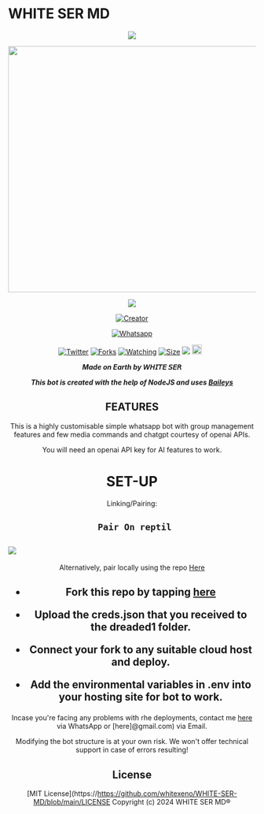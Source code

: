 # WHITE SER MD
<div align="center">
<a href="https://git.io/typing-svg"><img src="https://readme-typing-svg.demolab.com?font=Black+Ops+One&size=50&pause=1000&color=1BAFBAFF&center=true&width=910&height=100&lines=WHITE+SER;A+WHATSAPP+BOT;CREATED+BY+WHITE+SER'' "Typing SVG" /></a>
  </p>
  
<p align="center">
<img src="https://i.imgur.com/nUhR1Nd.jpeg.png" width="650" height="500"/>
</p>
<p align="center">
  <a href="#"><img src="http://readme-typing-svg.herokuapp.com?color=d1fa02&center=true&vCenter=true&multiline=false&lines=WHITE-BOT+WHATSAPP+BOT" ="">
</p>
<p align="center">
<a href="#"><img title="Creator" src="https://img.shields.io/badge/Creator-WHITE SER-red.svg?style=for-the-badge&logo=github"></a>
</p>
<p align="center">
<a href="'https://wa.me/918138898059yoh+ALIVE +nishow+venye+nitadeploy+drex-ai'"><img title="Whatsapp" src="'https://wa.me/918138898059yoh+ALIVE⸼ +nishow+venye+nitadeploy+drex-ai'?color=green&style=flat-square"></a>
  
<a href="https://wa.me/918138898059yoh+ALIVE⸼"><img title="Twitter" src="https://x.com/NSirm5?s=09?color=black&style=flat-square"></a>
<a href="https://github.com/WHITE SER MD/WHITE-ai/network/members"><img title="Forks" src="https://img.shields.io/github/fork/whitexeno/WHITE-SER-MD?color=yellow&style=flat-square"></a>
<a href="https://github.com/whitexeno/WHITE-SER-MD/watchers"><img title="Watching" src="https://img.shields.io/github/watchers/WHITE SER MD/WHITE-ai?label=Watchers&color=red&style=flat-square"></a>
<a href="https://github.com/WHITE SER MD/WHITE-ai/"><img title="Size" src="https://img.shields.io/github/repo-size/AlipBot/Api-Alpis?style=flat-square&color=darkred"></a>
<a href="https://hits.seeyoufarm.com"><img src="https://hits.seeyoufarm.com/api/count/incr/badge.svg?url=https://github.com/whutexeno/WHITE-SER-MD-ai/%2Fhit-counter&count_bg=%2379C83D&title_bg=%23555555&icon=probot.svg&icon_color=%2304FF00&title=hits&edge_flat=false"/></a>
<a href="https://github.com/whitexeno/WHITE-SER-MD-ai/graphs/commit-activity"><img height="20" src="https://img.shields.io/badge/Maintained-No-red.svg"></a>&nbsp;&nbsp;
</p>


***Made on Earth by 𝘞𝘏𝘐𝘛𝘌 𝘚𝘌𝘙***


***This bot is created with the help of NodeJS and uses [Baileys](https://github.com/whitexeno/WHITE-SER-MD)***

## FEATURES
This is a highly customisable simple whatsapp bot with group management features and few media commands and chatgpt courtesy of openai APIs.

You will need an openai API key for AI features to work.

# SET-UP

Linking/Pairing:


## ` Pair On reptil`
<h2 align="left">  <a href="https://https://replit.com/@darkintent120/Pairing-drex9"><img src="https://repl.it/badge/github/quiec/whatsasena" />
</a>
</h2>

Alternatively, pair locally using the repo [Here](https://github.com/Fortunatusmokaya/DREADED-PAIRING)

    
<h2 align="center">   


    
<h2 align="center">   

- Fork this repo by tapping  [here](https://github.com/whiexeno/WHITE-SER-MD-/fork)


- Upload the creds.json that you received to the dreaded1 folder.

- Connect your fork to any suitable cloud host and deploy.

- Add the environmental variables in .env into your hosting site for bot to work.
</h2>
 
     

    
 



Incase you're facing any problems with rhe deployments, contact me  [here](https://wa.me/918138898059) via WhatsApp or [here]@gmail.com) via Email.

Modifying the bot structure is at your own risk. We won't offer technical support in case of errors resulting!


## License

[MIT License](https://https://github.com/whitexeno/WHITE-SER-MD/blob/main/LICENSE
Copyright (c) 2024 WHITE SER MD®

